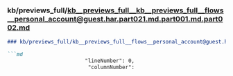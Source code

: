 ### kb/previews_full/kb__previews_full__kb__previews_full__flows__personal_account@guest.har.part021.md.part001.md.part002.md

```md
### kb/previews_full/kb__previews_full__flows__personal_account@guest.har.part021.md.part001.md (part 002)

```md
                         "lineNumber": 0,
                          "columnNumber": 
```

```

```
